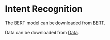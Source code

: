 # Intent Recognition
The BERT model can be downloaded from [BERT](https://drive.google.com/drive/folders/1FnDbi26Oi8RvdgrA0VvlVTMeYCKCD6nx?usp=drive_link).

Data can be downloaded from [Data](https://drive.google.com/drive/folders/13PPjM75DF5jXUv33Pf5_0-2FkCPJuQiG?usp=drive_link).
